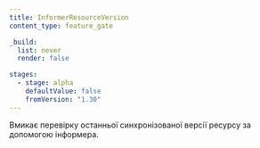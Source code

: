 ```yaml
---
title: InformerResourceVersion
content_type: feature_gate

_build:
  list: never
  render: false

stages:
  - stage: alpha
    defaultValue: false
    fromVersion: "1.30"
---
```

Вмикає перевірку останньої синхронізованої версії ресурсу за допомогою інформера.

